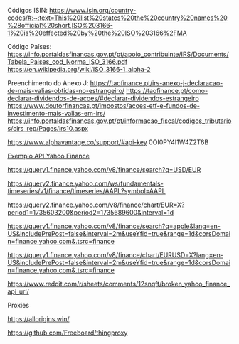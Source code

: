 Códigos ISIN: https://www.isin.org/country-codes/#:~:text=This%20list%20states%20the%20country%20names%20%28official%20short,ISO%203166-1%20is%20effected%20by%20the%20ISO%203166%2FMA

Código Países: https://info.portaldasfinancas.gov.pt/pt/apoio_contribuinte/IRS/Documents/Tabela_Paises_cod_Norma_ISO_3166.pdf
https://en.wikipedia.org/wiki/ISO_3166-1_alpha-2

Preenchimento do Anexo J: 
https://taofinance.pt/irs-anexo-j-declaracao-de-mais-valias-obtidas-no-estrangeiro/
https://taofinance.pt/como-declarar-dividendos-de-acoes/#declarar-dividendos-estrangeiro
https://www.doutorfinancas.pt/impostos/acoes-etf-e-fundos-de-investimento-mais-valias-em-irs/
https://info.portaldasfinancas.gov.pt/pt/informacao_fiscal/codigos_tributarios/cirs_rep/Pages/irs10.aspx

https://www.alphavantage.co/support/#api-key
0OI0PY4I1W4Z2T6B

[Exemplo API Yahoo Finance](https://query1.finance.yahoo.com/v8/finance/chart/EUR=X?period1=1735603200&period2=1735689600&interval=1d)


https://query1.finance.yahoo.com/v8/finance/search?q=USD/EUR

https://query2.finance.yahoo.com/ws/fundamentals-timeseries/v1/finance/timeseries/AAPL?symbol=AAPL

https://query2.finance.yahoo.com/v8/finance/chart/EUR=X?period1=1735603200&period2=1735689600&interval=1d

https://query1.finance.yahoo.com/v8/finance/search?q=apple&lang=en-US&includePrePost=false&interval=2m&useYfid=true&range=1d&corsDomain=finance.yahoo.com&.tsrc=finance

https://query1.finance.yahoo.com/v8/finance/chart/EURUSD=X?lang=en-US&includePrePost=false&interval=2m&useYfid=true&range=1d&corsDomain=finance.yahoo.com&.tsrc=finance

https://www.reddit.com/r/sheets/comments/12snqft/broken_yahoo_finance_api_url/



Proxies

https://allorigins.win/

https://github.com/Freeboard/thingproxy